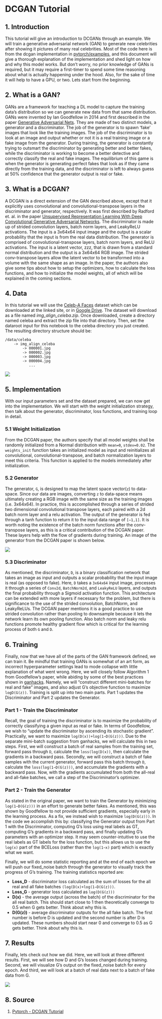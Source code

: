 # DCGAN Tutorial

## 1. Introduction

This tutorial will give an introduction to DCGANs through an example. We will train a generative adversarial network (GAN) to generate new celebrities after showing it pictures of many real celebrities. Most of the code here is from the dcgan implementation in [pytorch/examples](https://github.com/pytorch/examples), and this document will give a thorough explanation of the implementation and shed light on how and why this model works. But don’t worry, no prior knowledge of GANs is required, but it may require a first-timer to spend some time reasoning about what is actually happening under the hood. Also, for the sake of time it will help to have a GPU, or two. Lets start from the beginning.

## 2. What is a GAN?

GANs are a framework for teaching a DL model to capture the training data’s distribution so we can generate new data from that same distribution. GANs were invented by Ian Goodfellow in 2014 and first described in the paper [Generative Adversarial Nets](https://papers.nips.cc/paper/2014/file/5ca3e9b122f61f8f06494c97b1afccf3-Paper.pdf). They are made of two distinct models, a generator and a discriminator. The job of the generator is to spawn ‘fake’ images that look like the training images. The job of the discriminator is to look at an image and output whether or not it is a real training image or a fake image from the generator. During training, the generator is constantly trying to outsmart the discriminator by generating better and better fakes, while the discriminator is working to become a better detective and correctly classify the real and fake images. The equilibrium of this game is when the generator is generating perfect fakes that look as if they came directly from the training data, and the discriminator is left to always guess at 50% confidence that the generator output is real or fake.

## 3. What is a DCGAN?

A DCGAN is a direct extension of the GAN described above, except that it explicitly uses convolutional and convolutional-transpose layers in the discriminator and generator, respectively. It was first described by Radford et. al. in the paper [Unsupervised Representation Learning With Deep Convolutional Generative Adversarial Networks](https://arxiv.org/pdf/1511.06434.pdf). The discriminator is made up of strided convolution layers, batch norm layers, and LeakyReLU activations. The input is a 3x64x64 input image and the output is a scalar probability that the input is from the real data distribution. The generator is comprised of convolutional-transpose layers, batch norm layers, and ReLU activations. The input is a latent vector, zzz, that is drawn from a standard normal distribution and the output is a 3x64x64 RGB image. The strided conv-transpose layers allow the latent vector to be transformed into a volume with the same shape as an image. In the paper, the authors also give some tips about how to setup the optimizers, how to calculate the loss functions, and how to initialize the model weights, all of which will be explained in the coming sections.

## 4. Data

In this tutorial we will use the [Celeb-A Faces](http://mmlab.ie.cuhk.edu.hk/projects/CelebA.html) dataset which can be downloaded at the linked site, or in [Google Drive](http://mmlab.ie.cuhk.edu.hk/projects/CelebA.html). The dataset will download as a file named *img_align_celeba.zip*. Once downloaded, create a directory named celeba and extract the zip file into that directory. Then, set the dataroot input for this notebook to the celeba directory you just created. The resulting directory structure should be:

```
/data/celeba
    -> img_align_celeba
        -> 000001.jpg
        -> 000002.jpg
        -> 000003.jpg
        -> 000004.jpg
           ...
```

![](images/TrainingImages.png)


## 5. Implementation

With our input parameters set and the dataset prepared, we can now get into the implementation. We will start with the weight initialization strategy, then talk about the generator, discriminator, loss functions, and training loop in detail.
### 5.1 Weight Initialization

From the DCGAN paper, the authors specify that all model weights shall be randomly initialized from a Normal distribution with `mean=0`, `stdev=0.02`. The `weights_init` function takes an initialized model as input and reinitializes all convolutional, convolutional-transpose, and batch normalization layers to meet this criteria. This function is applied to the models immediately after initialization.


### 5.2 Generator

The generator, `G`, is designed to map the latent space vector(`z`) to data-space. Since our data are images, converting `z` to data-space means ultimately creating a RGB image with the same size as the training images (i.e. 3x64x64). In practice, this is accomplished through a series of strided two dimensional convolutional transpose layers, each paired with a 2d batch norm layer and a relu activation. The output of the generator is fed through a tanh function to return it to the input data range of `[−1,1]`. It is worth noting the existence of the batch norm functions after the conv-transpose layers, as this is a critical contribution of the DCGAN paper. These layers help with the flow of gradients during training. An image of the generator from the DCGAN paper is shown below.

![](images/dcgan_generator.png)

### 5.3 Discriminator

As mentioned, the discriminator, `D`, is a binary classification network that takes an image as input and outputs a scalar probability that the input image is real (as opposed to fake). Here, `D` takes a `3x64x64` input image, processes it through a series of `Conv2d`, `BatchNorm2d`, and `LeakyReLU` layers, and outputs the final probability through a Sigmoid activation function. This architecture can be extended with more layers if necessary for the problem, but there is significance to the use of the strided convolution, BatchNorm, and LeakyReLUs. The DCGAN paper mentions it is a good practice to use strided convolution rather than pooling to downsample because it lets the network learn its own pooling function. Also batch norm and leaky relu functions promote healthy gradient flow which is critical for the learning process of both `G` and `D`.


## 6. Training
Finally, now that we have all of the parts of the GAN framework defined, we can train it. Be mindful that training GANs is somewhat of an art form, as incorrect hyperparameter settings lead to mode collapse with little explanation of what went wrong. Here, we will closely follow Algorithm 1 from Goodfellow’s paper, while abiding by some of the best practices shown in [ganhacks](https://github.com/soumith/ganhacks). Namely, we will “construct different mini-batches for real and fake” images, and also adjust G’s objective function to maximize `logD(G(z))`. Training is split up into two main parts. Part 1 updates the Discriminator and Part 2 updates the Generator.

### Part 1 - Train the Discriminator

Recall, the goal of training the discriminator is to maximize the probability of correctly classifying a given input as real or fake. In terms of Goodfellow, we wish to “update the discriminator by ascending its stochastic gradient”. Practically, we want to maximize `log(D(x))+log(1−D(G(z)))`. Due to the separate mini-batch suggestion from ganhacks, we will calculate this in two steps. First, we will construct a batch of real samples from the training set, forward pass through `D`, calculate the `loss(log(D(x))`, then calculate the gradients in a backward pass. Secondly, we will construct a batch of fake samples with the current generator, forward pass this batch through `D`, calculate the `loss(log(1−D(G(z)))`, and accumulate the gradients with a backward pass. Now, with the gradients accumulated from both the all-real and all-fake batches, we call a step of the Discriminator’s optimizer.

### Part 2 - Train the Generator

As stated in the original paper, we want to train the Generator by minimizing `log(1−D(G(z)))` in an effort to generate better fakes. As mentioned, this was shown by Goodfellow to not provide sufficient gradients, especially early in the learning process. As a fix, we instead wish to maximize `log(D(G(z)))`. In the code we accomplish this by: classifying the Generator output from Part 1 with the Discriminator, computing G’s loss using real labels as GT, computing G’s gradients in a backward pass, and finally updating G’s parameters with an optimizer step. It may seem counter-intuitive to use the real labels as GT labels for the loss function, but this allows us to use the `log(x)` part of the BCELoss (rather than the `log(1−x)` part) which is exactly what we want.

Finally, we will do some statistic reporting and at the end of each epoch we will push our fixed_noise batch through the generator to visually track the progress of G’s training. The training statistics reported are:

- **Loss_D** - discriminator loss calculated as the sum of losses for the all real and all fake batches `(log(D(x)+log(1−D(G(z)))`.
- **Loss_G** - generator loss calculated as `log(D(G(z)))`
- **D(x)** - the average output (across the batch) of the discriminator for the all real batch. This should start close to 1 then theoretically converge to 0.5 when G gets better. Think about why this is.
- **D(G(z))** - average discriminator outputs for the all fake batch. The first number is before D is updated and the second number is after D is updated. These numbers should start near 0 and converge to 0.5 as G gets better. Think about why this is.

## 7. Results

Finally, lets check out how we did. Here, we will look at three different results. First, we will see how D and G’s losses changed during training. Second, we will visualize G’s output on the fixed_noise batch for every epoch. And third, we will look at a batch of real data next to a batch of fake data from G.

![](images/RealvsFake.png)

## 8. Source
1. [Pytorch - DCGAN Tutorial](https://pytorch.org/tutorials/beginner/dcgan_faces_tutorial.html)